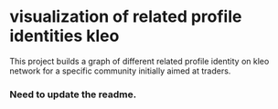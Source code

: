 # visualization of related profile identities kleo

This project builds a graph of different related profile identity on kleo network for a specific community initially aimed at traders.


### Need to update the readme. 
